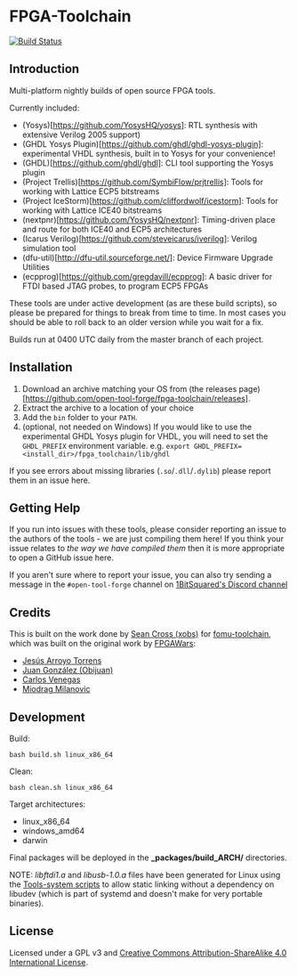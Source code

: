 # FPGA-Toolchain

[![Build Status](https://dev.azure.com/open-tool-forge/fpga-toolchain/_apis/build/status/open-tool-forge.fpga-toolchain?branchName=master)](https://dev.azure.com/open-tool-forge/fpga-toolchain/_build/latest?definitionId=1&branchName=master)

## Introduction
Multi-platform nightly builds of open source FPGA tools.

Currently included:

 * (Yosys)[https://github.com/YosysHQ/yosys]: RTL synthesis with extensive Verilog 2005 support)
 * (GHDL Yosys Plugin)[https://github.com/ghdl/ghdl-yosys-plugin]: experimental VHDL synthesis, built in to Yosys for your convenience!
 * (GHDL)[https://github.com/ghdl/ghdl]: CLI tool supporting the Yosys plugin
 * (Project Trellis)[https://github.com/SymbiFlow/prjtrellis]: Tools for working with Lattice ECP5 bitstreams
 * (Project IceStorm)[https://github.com/cliffordwolf/icestorm]: Tools for working with Lattice ICE40 bitstreams
 * (nextpnr)[https://github.com/YosysHQ/nextpnr]: Timing-driven place and route for both ICE40 and ECP5 architectures
 * (Icarus Verilog)[https://github.com/steveicarus/iverilog]: Verilog simulation tool
 * (dfu-util)[http://dfu-util.sourceforge.net/]: Device Firmware Upgrade Utilities
 * (ecpprog)[https://github.com/gregdavill/ecpprog]: A basic driver for FTDI based JTAG probes, to program ECP5 FPGAs

These tools are under active development (as are these build scripts), so
please be prepared for things to break from time to time. In most cases you should be able
to roll back to an older version while you wait for a fix.

Builds run at 0400 UTC daily from the master branch of each project.

## Installation

1. Download an archive matching your OS from (the releases page)[https://github.com/open-tool-forge/fpga-toolchain/releases].
2. Extract the archive to a location of your choice
3. Add the `bin` folder to your `PATH`.
4. (optional, not needed on Windows) If you would like to use the experimental GHDL Yosys plugin for VHDL, you will
need to set the `GHDL_PREFIX` environment variable. e.g. `export GHDL_PREFIX=<install_dir>/fpga_toolchain/lib/ghdl`

If you see errors about missing libraries (`.so`/`.dll`/`.dylib`) please report them in an issue here.

## Getting Help

If you run into issues with these tools, please consider reporting an issue to the authors of the tools - we are just compiling them here! If you think your issue relates to *the way we have compiled them* then it is more appropriate to open a GitHub issue here.

If you aren't sure where to report your issue, you can also try sending a message in the `#open-tool-forge` channel on [1BitSquared's Discord channel](https://1bitsquared.com/pages/chat)

## Credits

This is built on the work done by [Sean Cross (xobs)](https://github.com/xobs) for [fomu-toolchain](https://github.com/im-tomu/fomu-toolchain),
which was built on the original work by [FPGAWars](https://github.com/FPGAwars):

 * [Jesús Arroyo Torrens](https://github.com/Jesus89)
 * [Juan González (Obijuan)](https://github.com/Obijuan)
 * [Carlos Venegas](https://github.com/cavearr)
 * [Miodrag Milanovic](https://github.com/mmicko)

## Development

Build:

```
bash build.sh linux_x86_64
```

Clean:

```
bash clean.sh linux_x86_64
```

Target architectures:
* linux_x86_64
* windows_amd64
* darwin

Final packages will be deployed in the **\_packages/build_ARCH/** directories.

NOTE: *libftdi1.a* and *libusb-1.0.a* files have been generated for Linux using the [Tools-system scripts](https://github.com/FPGAwars/tools-system) to allow static linking without a dependency on libudev (which is part of systemd and doesn't make for very portable binaries).



## License

Licensed under a GPL v3 and [Creative Commons Attribution-ShareAlike 4.0 International License](http://creativecommons.org/licenses/by-sa/4.0/).
